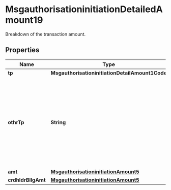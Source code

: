 

# MsgauthorisationinitiationDetailedAmount19

Breakdown of the transaction amount.

## Properties

| Name | Type | Description | Notes |
|------------ | ------------- | ------------- | -------------|
|**tp** | **MsgauthorisationinitiationDetailAmount1Code** |  |  [optional] |
|**othrTp** | **String** | The code identifying the classification of the Breakdown Amount when the Breakdown Amount Type is \&quot;OTHN\&quot; or \&quot;OTHP,\&quot; which indicate a national, network, or customer specific value. |  [optional] |
|**amt** | [**MsgauthorisationinitiationAmount5**](MsgauthorisationinitiationAmount5.md) |  |  [optional] |
|**crdhldrBllgAmt** | [**MsgauthorisationinitiationAmount5**](MsgauthorisationinitiationAmount5.md) |  |  [optional] |




